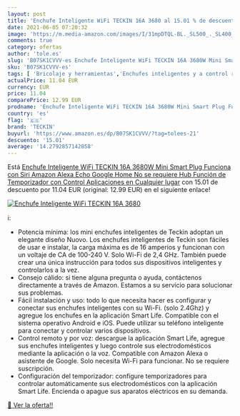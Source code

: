 ```yaml
---
layout: post
title: 'Enchufe Inteligente WiFi TECKIN 16A 3680 al 15.01 % de descuento'
date: 2021-06-05 07:20:32
image: 'https://m.media-amazon.com/images/I/31mpDTQL-BL._SL500_._SL400_.jpg'
comments: true
category: ofertas
author: 'tole.es'
slug: 'B07SK1CVVV-es Enchufe Inteligente WiFi TECKIN 16A 3680W Mini Smart Plug...'
sku: 'B07SK1CVVV-es'
tags: [ 'Bricolaje y herramientas','Enchufes inteligentes y a control remoto','Enchufes y accesorios','Instalación eléctrica','alexa','enchufe','google','home','inteligente','teckin', ]
actualPrice: 11.04 EUR
currency: EUR
price: 11.04
comparePrice: 12.99 EUR
prodname: 'Enchufe Inteligente WiFi TECKIN 16A 3680W Mini Smart Plug Funciona con Siri Amazon Alexa  Echo  Google Home  No se requiere Hub  Función de Temporizador  con Control Aplicaciones en Cualquier lugar'
country: 'es'
flag: '🇪🇸'
brand: 'TECKIN'
buyurl: 'https://www.amazon.es/dp/B07SK1CVVV/?tag=tolees-21'
descuento: '15.01'
average: '14.2792857142858'
---
```


Está [Enchufe Inteligente WiFi TECKIN 16A 3680W Mini Smart Plug Funciona con Siri Amazon Alexa  Echo  Google Home  No se requiere Hub  Función de Temporizador  con Control Aplicaciones en Cualquier lugar](https://www.amazon.es/dp/B07SK1CVVV/?tag=tolees-21) con 15.01 de descuento por 11.04 EUR (original: 12.99 EUR) en el siguiente enlace!

[![Enchufe Inteligente WiFi TECKIN 16A 3680](https://m.media-amazon.com/images/I/31mpDTQL-BL._SL500_._SL400_.jpg)](https://www.amazon.es/dp/B07SK1CVVV/?tag=tolees-21)

ℹ️:

- Potencia mínima: los mini enchufes inteligentes de Teckin adoptan un elegante diseño Nuovo. Los enchufes inteligentes de Teckin son fáciles de usar e instalar, la carga máxima es de 16 amperios y funcionan con un voltaje de CA de 100-240 V. Solo Wi-Fi de 2,4 GHz. También puede crear una única instrucción para todos sus dispositivos inteligentes y controlarlos a la vez.
- Consejo cálido: si tiene alguna pregunta o ayuda, contáctenos directamente a través de Amazon. Estamos a su servicio para solucionar sus problemas.
- Fácil instalación y uso: todo lo que necesita hacer es configurar y conectar sus enchufes inteligentes con su Wi-Fi. (solo 2.4Ghz) y agregue los enchufes en la aplicación Smart Life. Compatible con el sistema operativo Android e iOS. Puede utilizar su teléfono inteligente para conectar y controlar varios dispositivos.
- Control remoto y por voz: descargue la aplicación Smart Life, agregue sus enchufes inteligentes y luego controle sus electrodomésticos mediante la aplicación o la voz. Compatible con Amazon Alexa o asistente de Google. Solo necesita Wi-Fi para funcionar. No se requiere suscripción.
- Configuración del temporizador: configure temporizadores para controlar automáticamente sus electrodomésticos con la aplicación Smart Life. Encienda o apague sus aparatos eléctricos en su demanda.

[🛒 Ver la oferta!!](https://www.amazon.es/dp/B07SK1CVVV/?tag=tolees-21)
